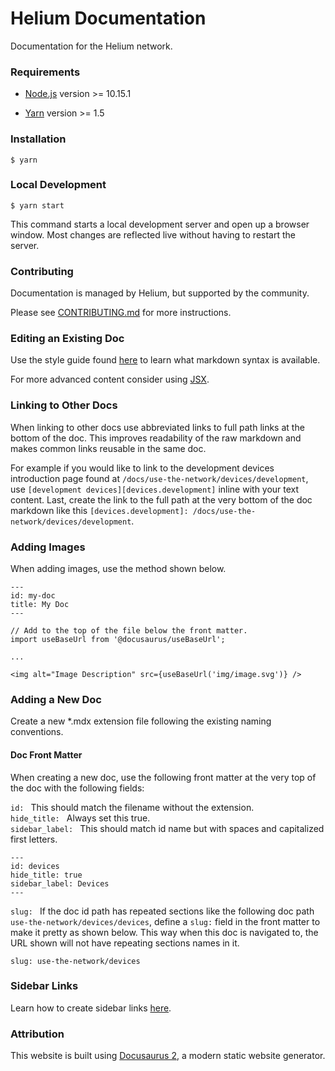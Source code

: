 # Helium Documentation

Documentation for the Helium network.

### Requirements

* [Node.js](https://nodejs.org/en/download) version >= 10.15.1

* [Yarn](https://classic.yarnpkg.com/en/docs/install) version >= 1.5

### Installation
```
$ yarn
```

### Local Development

```
$ yarn start
```

This command starts a local development server and open up a browser window. Most changes are reflected live without having to restart the server.

### Contributing

Documentation is managed by Helium, but supported by the community. 

Please see [CONTRIBUTING.md](CONTRIBUTING.md) for more instructions.

### Editing an Existing Doc

Use the style guide found [here](docs/style-guide) to learn what markdown syntax is available.

For more advanced content consider using [JSX](https://v2.docusaurus.io/docs/markdown-features/#embedding-react-components-with-mdx).

### Linking to Other Docs
When linking to other docs use abbreviated links to full path links at the bottom of the doc. This improves readability of the raw markdown and makes common links reusable in the same doc.

For example if you would like to link to the development devices introduction page found at `/docs/use-the-network/devices/development`, use `[development devices][devices.development]` inline with your text content. Last, create the link to the full path at the very bottom of the doc markdown like this `[devices.development]: /docs/use-the-network/devices/development`.

### Adding Images

When adding images, use the method shown below.
```
---
id: my-doc
title: My Doc
---

// Add to the top of the file below the front matter.
import useBaseUrl from '@docusaurus/useBaseUrl';

...

<img alt="Image Description" src={useBaseUrl('img/image.svg')} />
```

### Adding a New Doc

Create a new *.mdx extension file following the existing naming conventions.

#### Doc Front Matter
When creating a new doc, use the following front matter at the very top of the doc with the following fields:

`id: ` This should match the filename without the extension.  
`hide_title: ` Always set this true.  
`sidebar_label: ` This should match id name but with spaces and capitalized first letters.  

```
---
id: devices
hide_title: true
sidebar_label: Devices
---
```

`slug: ` If the doc id path has repeated sections like the following doc path `use-the-network/devices/devices`, define a `slug:` field in the front matter to make it pretty as shown below. This way when this doc is navigated to, the URL shown will not have repeating sections names in it.  

```
slug: use-the-network/devices
```

### Sidebar Links

Learn how to create sidebar links [here](https://v2.docusaurus.io/docs/docs-introduction/#sidebar-object).

### Attribution

This website is built using [Docusaurus 2](https://v2.docusaurus.io/), a modern static website generator.